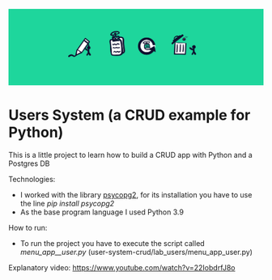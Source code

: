 ![Banner Users System](banner.png)
# Users System (a CRUD example for Python)
This is a little project to learn how to build a CRUD app with Python and a Postgres DB

Technologies:
- I worked with the library [psycopg2](https://www.psycopg.org/), for its installation you have to use the line *_pip install psycopg2_*
- As the base program language I used Python 3.9

How to run:
- To run the project you have to execute the script called *menu_app__user.py* (user-system-crud/lab_users/menu_app_user.py)

Explanatory video: https://www.youtube.com/watch?v=22IobdrfJ8o
